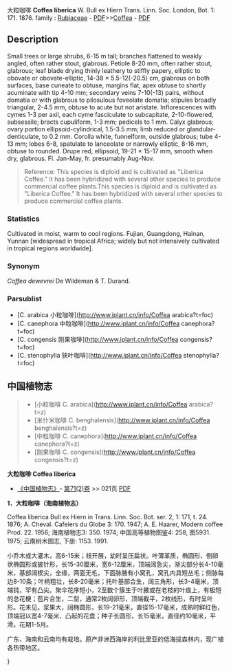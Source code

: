 大粒咖啡 **Coffea liberica** W. Bull ex Hiern Trans. Linn. Soc. London, Bot. 1: 171. 1876.
family : [Rubiaceae](http://www.iplant.cn/info/Rubiaceae?t=foc) - [PDF](http://www.iplant.cn/foc/pdf/Rubiaceae.pdf)>>[Coffea](http://www.iplant.cn/info/Coffea?t=foc) - [PDF](http://www.iplant.cn/foc/pdf/Coffea.pdf)

## Description

Small trees or large shrubs, 6-15 m tall; branches flattened to weakly angled, often rather stout, glabrous. Petiole 8-20 mm, often rather stout, glabrous; leaf blade drying thinly leathery to stiffly papery, elliptic to obovate or obovate-elliptic, 14-38 × 5.5-12(-20.5) cm, glabrous on both surfaces, base cuneate to obtuse, margins flat, apex obtuse to shortly acuminate with tip 4-10 mm; secondary veins 7-10(-13) pairs, without domatia or with glabrous to pilosulous foveolate domatia; stipules broadly triangular, 2-4.5 mm, obtuse to acute but not aristate. Inflorescences with cymes 1-3 per axil, each cyme fasciculate to subcapitate, 2-10-flowered, subsessile; bracts cupuliform, 1-3 mm; pedicels to 1 mm. Calyx glabrous; ovary portion ellipsoid-cylindrical, 1.5-3.5 mm; limb reduced or glandular-denticulate, to 0.2 mm. Corolla white, funnelform, outside glabrous; tube 4-13 mm; lobes 6-8, spatulate to lanceolate or narrowly elliptic, 8-16 mm, obtuse to rounded. Drupe red, ellipsoid, 19-21 × 15-17 mm, smooth when dry, glabrous. Fl. Jan-May, fr. presumably Aug-Nov.


> Reference: 
> This species is diploid and is cultivated as \"Liberica Coffee.\" It has been hybridized with several other species to produce commercial coffee plants.This species is diploid and is cultivated as \"Liberica Coffee.\" It has been hybridized with several other species to produce commercial coffee plants.

### Statistics
Cultivated in moist, warm to cool regions. Fujian, Guangdong, Hainan, Yunnan [widespread in tropical Africa; widely but not intensively cultivated in tropical regions worldwide].

### Synonym
*Coffea dewevrei* De Wildeman & T. Durand.

### Parsublist

* [C.  arabica  小粒咖啡](http://www.iplant.cn/info/Coffea arabica?t=foc)
* [C.  canephora  中粒咖啡](http://www.iplant.cn/info/Coffea canephora?t=foc)
* [C.  congensis  刚果咖啡](http://www.iplant.cn/info/Coffea congensis?t=foc)
* [C.  stenophylla  狭叶咖啡](http://www.iplant.cn/info/Coffea stenophylla?t=foc)


## 中国植物志

> * [小粒咖啡  C.  arabica](http://www.iplant.cn/info/Coffea arabica?t=z)
> * [米什米咖啡  C.  benghalensis](http://www.iplant.cn/info/Coffea benghalensis?t=z)
> * [中粒咖啡  C.  canephora](http://www.iplant.cn/info/Coffea canephora?t=z)
> * [刚果咖啡  C.  congensis](http://www.iplant.cn/info/Coffea congensis?t=z)


**大粒咖啡 Coffea liberica**

* [《中国植物志》](http://www.iplant.cn/frps)- [第71(2)卷](http://www.iplant.cn/frps/vol/71(2)) >> 021页 [PDF](http://www.iplant.cn/frps/pdf/71(2)/021.PDF)


**1．大粒咖啡（海南植物志）**

Coffea liberica Bull ex Hiern in Trans. Linn. Soc. Bot. ser. 2, 1: 171, t. 24. 1876; A. Cheval. Cafeiers du Globe 3: 170. 1947; A. E. Haarer, Modern coffee Prod. 22. 1956; 海南植物志3: 350. 1974; 中国高等植物图鉴4: 258, 图5931. 1975; 云南树木图志, 下册: 1153. 1991.

小乔木或大灌木，高6-15米；枝开展，幼时呈压扁状。叶薄革质，椭圆形、倒卵状椭圆形或披针形，长15-30厘米，宽6-12厘米，顶端阔急尖，渐尖部分长4-10毫米，基部阔楔尖，全缘，两面无毛，下面脉腋有小窝孔，窝孔内具短丛毛；侧脉每边8-10条；叶柄粗壮，长8-20毫米；托叶基部合生，阔三角形，长3-4毫米，顶端钝，罕有凸尖。聚伞花序短小，2至数个簇生于叶腋或在老枝的叶痕上，有极短的总花梗；苞片合生，二型，通常2枚阔卵形，顶端截平，2枚线形，有时呈叶形。花未见。浆果大，阔椭圆形，长19-21毫米，直径15-17毫米，成熟时鲜红色，顶端冠以宽4-7毫米、凸起的花盘；种子长圆形，长15毫米，直径约10毫米，平滑。花期1-5月。

广东、海南和云南均有栽培。原产非洲西海岸的利比里亚的低海拔森林内，现广植各热带地区。

}
